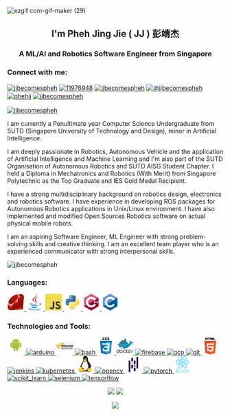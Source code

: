 
![ezgif com-gif-maker (29)](https://user-images.githubusercontent.com/50895766/146568600-76b99036-f29e-4537-b7c6-ef8c2c31dcb4.gif)
<!--<br>Hello there! <img src="https://user-images.githubusercontent.com/42378118/110234147-e3259600-7f4e-11eb-95be-0c4047144dea.gif" width="30"><br>-->

<h2 align="center">I'm Pheh Jing Jie ( JJ ) 彭靖杰</h2>
<h3 align="center">A ML/AI and Robotics Software Engineer from Singapore</h3>

<h3 align="left">Connect with me:</h3>
<p align="left">
<a href="https://linkedin.com/in/jjbecomespheh" target="blank"><img align="center" src="https://raw.githubusercontent.com/rahuldkjain/github-profile-readme-generator/master/src/images/icons/Social/linked-in-alt.svg" alt="jjbecomespheh" height="30" width="40" /></a>
<a href="https://stackoverflow.com/users/11976948" target="blank"><img align="center" src="https://raw.githubusercontent.com/rahuldkjain/github-profile-readme-generator/master/src/images/icons/Social/stack-overflow.svg" alt="11976948" height="30" width="40" /></a>
<a href="https://kaggle.com/jjbecomespheh" target="blank"><img align="center" src="https://raw.githubusercontent.com/rahuldkjain/github-profile-readme-generator/master/src/images/icons/Social/kaggle.svg" alt="jjbecomespheh" height="30" width="40" /></a>
<a href="https://medium.com/@jjbecomespheh" target="blank"><img align="center" src="https://raw.githubusercontent.com/rahuldkjain/github-profile-readme-generator/master/src/images/icons/Social/medium.svg" alt="@jjbecomespheh" height="30" width="40" /></a>
<a href="https://www.hackerrank.com/phehjj" target="blank"><img align="center" src="https://raw.githubusercontent.com/rahuldkjain/github-profile-readme-generator/master/src/images/icons/Social/hackerrank.svg" alt="phehjj" height="30" width="40" /></a>
<a href="https://www.leetcode.com/jjbecomespheh" target="blank"><img align="center" src="https://raw.githubusercontent.com/rahuldkjain/github-profile-readme-generator/master/src/images/icons/Social/leet-code.svg" alt="jjbecomespheh" height="30" width="40" /></a>
</p>
<p>
<a href="https://www.buymeacoffee.com/jjbecomespheh"> 
    <img align="center" src="https://cdn.buymeacoffee.com/buttons/v2/default-yellow.png" height="40" width="168" alt="jjbecomespheh" />
</a>  
</p>

I am currently a Penultimate year Computer Science Undergraduate from SUTD (Singapore University of Technology and Design), minor in Artificial Intelligence.

I am deeply passionate in Robotics, Autonomous Vehicle and the application of Artificial Intelligence and Machine Learning and I'm also part of the SUTD Organisation of Autonomous Robotics and SUTD AISG Student Chapter. I held a Diploma in Mechatronics and Robotics (With Merit) from Singapore Polytechnic as the Top Graduate and IES Gold Medal Recipient.

I have a strong multidisciplinary background on robotics design, electronics and robotics software. I have experience in developing ROS packages for Autonomous Robotics applications in Unix/Linux environment. I have also implemented and modified Open Sources Robotics software on actual physical mobile robots.

I am an aspiring Software Engineer, ML Engineer with strong problem-solving skills and creative thinking. I am an excellent team player who is an experienced communicator with strong interpersonal skills.


<p align="left"> <img src="https://komarev.com/ghpvc/?username=jjbecomespheh&label=Profile%20views&color=0e75b6&style=flat" alt="jjbecomespheh" /> </p>

<h3 align="left">Languages:</h3>
<a href="https://www.ruby-lang.org/en/" target="_blank" rel="noreferrer"> 
  <img src="https://raw.githubusercontent.com/devicons/devicon/master/icons/ruby/ruby-original.svg" alt="ruby" width="40" height="40"/> </a>
  
<a href="https://www.java.com" target="_blank" rel="noreferrer"> 
  <img src="https://raw.githubusercontent.com/devicons/devicon/master/icons/java/java-original.svg" alt="java" width="40" height="40"/> 
</a> 
<a href="https://developer.mozilla.org/en-US/docs/Web/JavaScript" target="_blank" rel="noreferrer"> 
  <img src="https://raw.githubusercontent.com/devicons/devicon/master/icons/javascript/javascript-original.svg" alt="javascript" width="40" height="40"/> 
</a>
<a href="https://www.python.org" target="_blank" rel="noreferrer"> 
  <img src="https://raw.githubusercontent.com/devicons/devicon/master/icons/python/python-original.svg" alt="python" width="40" height="40"/> 
</a>
<a href="https://www.w3schools.com/cpp/" target="_blank" rel="noreferrer"> 
  <img src="https://raw.githubusercontent.com/devicons/devicon/master/icons/cplusplus/cplusplus-original.svg" alt="cplusplus" width="40" height="40"/> 
</a>
<a href="https://www.cprogramming.com/" target="_blank" rel="noreferrer"> 
  <img src="https://raw.githubusercontent.com/devicons/devicon/master/icons/c/c-original.svg" alt="c" width="40" height="40"/> 
</a>

<h3 align="left">Technologies and Tools:</h3>
<p align="left"> <a href="https://developer.android.com" target="_blank" rel="noreferrer"> 
  <img src="https://raw.githubusercontent.com/devicons/devicon/master/icons/android/android-original-wordmark.svg" alt="android" width="40" height="40"/> 
  </a> 
<a href="https://www.arduino.cc/" target="_blank" rel="noreferrer"> 
  <img src="https://cdn.worldvectorlogo.com/logos/arduino-1.svg" alt="arduino" width="40" height="40"/> 
</a> 
<a href="https://aws.amazon.com" target="_blank" rel="noreferrer"> 
  <img src="https://raw.githubusercontent.com/devicons/devicon/master/icons/amazonwebservices/amazonwebservices-original-wordmark.svg" alt="aws" width="40" height="40"/> </a> 
<a href="https://www.gnu.org/software/bash/" target="_blank" rel="noreferrer"> <img src="https://www.vectorlogo.zone/logos/gnu_bash/gnu_bash-icon.svg" alt="bash" width="40" height="40"/> 
</a>   
<a href="https://www.w3schools.com/css/" target="_blank" rel="noreferrer"> 
  <img src="https://raw.githubusercontent.com/devicons/devicon/master/icons/css3/css3-original-wordmark.svg" alt="css3" width="40" height="40"/> 
</a> 
<a href="https://www.docker.com/" target="_blank" rel="noreferrer"> 
  <img src="https://raw.githubusercontent.com/devicons/devicon/master/icons/docker/docker-original-wordmark.svg" alt="docker" width="40" height="40"/> 
</a>
<a href="https://firebase.google.com/" target="_blank" rel="noreferrer"> 
  <img src="https://www.vectorlogo.zone/logos/firebase/firebase-icon.svg" alt="firebase" width="40" height="40"/> 
</a> 
<a href="https://cloud.google.com" target="_blank" rel="noreferrer"> 
  <img src="https://www.vectorlogo.zone/logos/google_cloud/google_cloud-icon.svg" alt="gcp" width="40" height="40"/> 
</a> 
<a href="https://git-scm.com/" target="_blank" rel="noreferrer"> 
  <img src="https://www.vectorlogo.zone/logos/git-scm/git-scm-icon.svg" alt="git" width="40" height="40"/> 
</a> 
<a href="https://www.w3.org/html/" target="_blank" rel="noreferrer"> 
  <img src="https://raw.githubusercontent.com/devicons/devicon/master/icons/html5/html5-original-wordmark.svg" alt="html5" width="40" height="40"/> 
</a>  
<a href="https://www.jenkins.io" target="_blank" rel="noreferrer"> <img src="https://www.vectorlogo.zone/logos/jenkins/jenkins-icon.svg" alt="jenkins" width="40" height="40"/> 
</a> 
<a href="https://kubernetes.io" target="_blank" rel="noreferrer"> 
  <img src="https://www.vectorlogo.zone/logos/kubernetes/kubernetes-icon.svg" alt="kubernetes" width="40" height="40"/> 
</a> 
<a href="https://www.linux.org/" target="_blank" rel="noreferrer"> 
  <img src="https://raw.githubusercontent.com/devicons/devicon/master/icons/linux/linux-original.svg" alt="linux" width="40" height="40"/> 
</a> 
<a href="https://opencv.org/" target="_blank" rel="noreferrer">
  <img src="https://www.vectorlogo.zone/logos/opencv/opencv-icon.svg" alt="opencv" width="40" height="40"/> 
</a> 
<a href="https://pandas.pydata.org/" target="_blank" rel="noreferrer"> 
  <img src="https://raw.githubusercontent.com/devicons/devicon/2ae2a900d2f041da66e950e4d48052658d850630/icons/pandas/pandas-original.svg" alt="pandas" width="40" height="40"/> 
</a>  
<a href="https://pytorch.org/" target="_blank" rel="noreferrer"> 
  <img src="https://www.vectorlogo.zone/logos/pytorch/pytorch-icon.svg" alt="pytorch" width="40" height="40"/> 
</a>
<a href="https://reactjs.org/" target="_blank" rel="noreferrer"> 
  <img src="https://raw.githubusercontent.com/devicons/devicon/master/icons/react/react-original-wordmark.svg" alt="react" width="40" height="40"/> 
</a> 
<a href="https://scikit-learn.org/" target="_blank" rel="noreferrer"> 
  <img src="https://upload.wikimedia.org/wikipedia/commons/0/05/Scikit_learn_logo_small.svg" alt="scikit_learn" width="40" height="40"/>
</a>
<a href="https://www.selenium.dev" target="_blank" rel="noreferrer"> 
  <img src="https://raw.githubusercontent.com/detain/svg-logos/780f25886640cef088af994181646db2f6b1a3f8/svg/selenium-logo.svg" alt="selenium" width="40" height="40"/> 
</a>
<a href="https://www.tensorflow.org" target="_blank" rel="noreferrer"> 
  <img src="https://www.vectorlogo.zone/logos/tensorflow/tensorflow-icon.svg" alt="tensorflow" width="40" height="40"/>
</a>
</p>

<p align="center">
  <img width="49%" src="https://github-readme-stats.vercel.app/api?username=jjbecomespheh&show_icons=true&theme=tokyonight" />
  <img width="49%" src="https://github-readme-streak-stats.herokuapp.com/?user=jjbecomespheh&theme=tokyonight" />
</p>

<div align="center">
  <img src="https://github-profile-trophy.vercel.app/?username=jjbecomespheh&column=7&theme=onedark" />
</div>
<!--
<a href="https://www.buymeacoffee.com/jjbecomespheh" target="_blank"><img src="https://cdn.buymeacoffee.com/buttons/default-yellow.png" alt="Buy Me A Coffee" height="41" width="174">
</a> -->


<!--
**jjbecomespheh/jjbecomespheh** is a ✨ _special_ ✨ repository because its `README.md` (this file) appears on your GitHub profile.
-->
